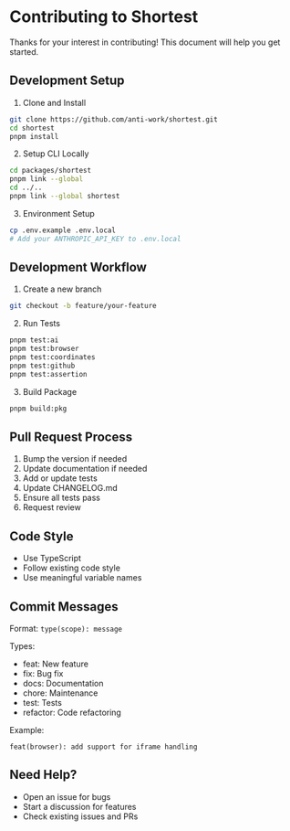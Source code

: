 # Contributing to Shortest

Thanks for your interest in contributing! This document will help you get started.

## Development Setup

1. Clone and Install
```bash
git clone https://github.com/anti-work/shortest.git
cd shortest
pnpm install
```

2. Setup CLI Locally
```bash
cd packages/shortest
pnpm link --global
cd ../..
pnpm link --global shortest
```

3. Environment Setup
```bash
cp .env.example .env.local
# Add your ANTHROPIC_API_KEY to .env.local
```

## Development Workflow

1. Create a new branch
```bash
git checkout -b feature/your-feature
```

2. Run Tests
```bash
pnpm test:ai
pnpm test:browser
pnpm test:coordinates
pnpm test:github
pnpm test:assertion
```

3. Build Package
```bash
pnpm build:pkg
```

## Pull Request Process

1. Bump the version if needed
2. Update documentation if needed
3. Add or update tests
4. Update CHANGELOG.md
5. Ensure all tests pass
6. Request review

## Code Style

- Use TypeScript
- Follow existing code style
- Use meaningful variable names

## Commit Messages

Format: `type(scope): message`

Types:
- feat: New feature
- fix: Bug fix
- docs: Documentation
- chore: Maintenance
- test: Tests
- refactor: Code refactoring

Example:
```
feat(browser): add support for iframe handling
```

## Need Help?

- Open an issue for bugs
- Start a discussion for features
- Check existing issues and PRs 